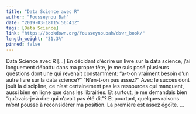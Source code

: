 ```yaml
---
title: "Data Science avec R"
author: "Fousseynou Bah"
date: "2019-03-18T15:56:41Z"
tags: [Data Science]
link: "https://bookdown.org/fousseynoubah/dswr_book/"
length_weight: "31.3%"
pinned: false
---
```


Data Science avec R [...] En décidant d’écrire un livre sur la data science, j’ai longuement débattu dans ma propre tête, je me suis posé plusieurs questions dont une qui revenait constamment: “a-t-on vraiment besoin d’un autre livre sur la data science?” “N’en-t-on pas assez?” Avec le succès dont jouit la discipline, ce n’est certainement pas les ressources qui manquent, aussi bien en ligne que dans les librairies. Et surtout, je me demandais bien “qu’avais-je à dire qui n’avait pas été dit”? Et pourtant, quelques raisons m’ont poussé à reconsidérer ma position. La première est assez égoïte.  ...
